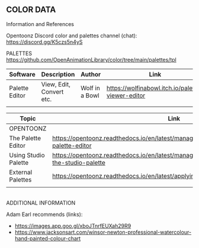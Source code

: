 
COLOR DATA
---
Information and References

Opentoonz Discord color and palettes channel (chat):  https://discord.gg/K5czs5n4yS

PALETTES
https://github.com/OpenAnimationLibrary/color/tree/main/palettes/tpl

|Software|Description|Author|Link||
|-|-|-|-|-|
|Palette Editor|View, Edit, Convert etc.|Wolf in a Bowl|https://wolfinabowl.itch.io/palette-viewer-editor||
||||

|Topic|Link||
|-|-|-|
|OPENTOONZ||
|The Palette Editor| https://opentoonz.readthedocs.io/en/latest/managing_palettes_and_styles.html#the-palette-editor||
|Using Studio Palette| https://opentoonz.readthedocs.io/en/latest/managing_palettes_and_styles.html#using-the-studio-palette||
|External Palettes| https://opentoonz.readthedocs.io/en/latest/applying_special_fx.html#external-palette||
||||

<br>
ADDITIONAL INFORMATION
<br>

Adam Earl recommends (links):
- https://images.app.goo.gl/xboJTnrfEUXah29R9
- https://www.jacksonsart.com/winsor-newton-professional-watercolour-hand-painted-colour-chart

